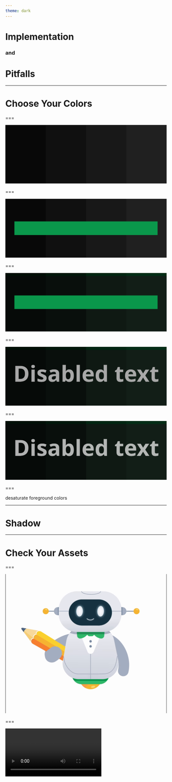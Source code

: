 ```yaml
---
theme: dark
---
```


# Implementation
### and
# Pitfalls

---

# Choose Your Colors

===

<img src="./assets/fails/grey-palette.svg">

===

<img src="./assets/fails/grey-palette-2.svg">

===

<img src="./assets/fails/grey-palette-3.svg">

===

<img src="./assets/fails/grey-palette-4.svg">

===

<img src="./assets/fails/grey-palette-5.svg">

===

desaturate foreground colors

---

# Shadow

---

# Check Your Assets

===

<img class="small" src="./assets/fails/white-bg.png">

===

<video class="small" v-if="active" src="~./assets/fails/white-video.webm" autoplay="true" loop="true"/>

===

<img class="small" src="./assets/fails/dark-content.png">

===

<img class="small" src="./assets/fails/illustration2.svg">

---

# 3rd Party Integrations

===

<img class="small" src="./assets/fails/iframe.png">

---

# Implementation

===

```css
@media(prefers-color-scheme: dark) {
	body {
		background-color: #263238;
		color: #FFF;
	}
}
```

===

<fragment>

```css
@media(prefers-color-scheme: dark) {
	:root {
		--color-background: #263238;
		--color-text: #FFF;
	}
}
```

</fragment>

===

<fragment>

```html
<link href="base.css" rel="stylesheet">
<link href="theme.css" rel="stylesheet"
      media="prefers-color-scheme: dark">
```

</fragment>

===

<fragment>

```html
<picture>
  <source srcset="dark.svg" media="prefers-color-scheme: dark">
  <img src="default.svg" />
</picture>
```

</fragment>

===

# CSS Preprocessor Pains


:::notes
- css variables are awesome
- but, preprocessors
:::

===

```stylus
lightness(color) < 60% ? $clr-text-dark : $clr-text-light

alpha(color, 0.08)
```

:::notes

- CSS Color Level 5

:::

===

# Bundlers

:::notes
- Webpack
- Generate multiple stylesheets with different variables
:::

<!-- - assets
- 3rd party integration iframes
- color theory
- shitty material design
- css preprocessors? how do? color computation
- app switch


HOW?

- link media / picture media
- Opting Into a Preferred Color Scheme: the color-scheme property

https://web.dev/prefers-color-scheme/

- high contrast -->
